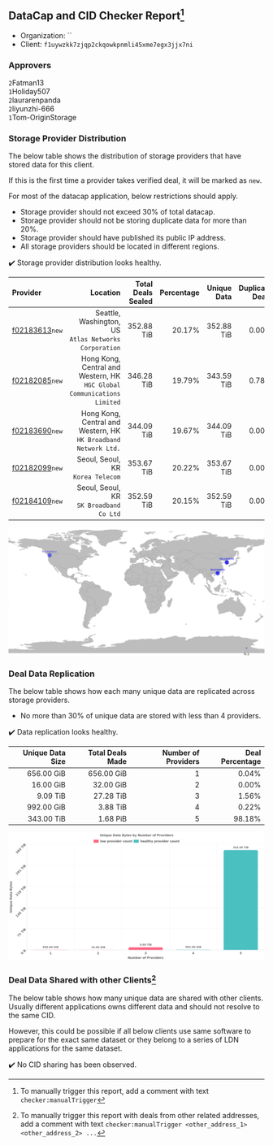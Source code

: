 ## DataCap and CID Checker Report[^1]
 - Organization: ``
 - Client: `f1uywzkk7zjqp2ckqowkpnmli45xme7egx3jjx7ni`
### Approvers
`2`Fatman13<br/>`1`Holiday507<br/>`2`laurarenpanda<br/>`2`liyunzhi-666<br/>`1`Tom-OriginStorage

### Storage Provider Distribution
The below table shows the distribution of storage providers that have stored data for this client.

If this is the first time a provider takes verified deal, it will be marked as `new`.

For most of the datacap application, below restrictions should apply.
 - Storage provider should not exceed 30% of total datacap.
 - Storage provider should not be storing duplicate data for more than 20%.
 - Storage provider should have published its public IP address.
 - All storage providers should be located in different regions.

✔️ Storage provider distribution looks healthy.

| Provider                                                    |                                                                   Location | Total Deals Sealed | Percentage | Unique Data | Duplicate Deals |
| :---------------------------------------------------------- | -------------------------------------------------------------------------: | -----------------: | ---------: | ----------: | --------------: |
| [f02183613](https://filfox.info/en/address/f02183613)`new`  |                   Seattle, Washington, US<br/>`Atlas Networks Corporation` |         352.88 TiB |     20.17% |  352.88 TiB |           0.00% |
| [f02182085](https://filfox.info/en/address/f02182085)`new`  | Hong Kong, Central and Western, HK<br/>`HGC Global Communications Limited` |         346.28 TiB |     19.79% |  343.59 TiB |           0.78% |
| [f02183690](https://filfox.info/en/address/f02183690)`new`  |         Hong Kong, Central and Western, HK<br/>`HK Broadband Network Ltd.` |         344.09 TiB |     19.67% |  344.09 TiB |           0.00% |
| [f02182099](https://filfox.info/en/address/f02182099)`new`  |                                       Seoul, Seoul, KR<br/>`Korea Telecom` |         353.67 TiB |     20.22% |  353.67 TiB |           0.00% |
| [f02184109](https://filfox.info/en/address/f02184109)`new`  |                                 Seoul, Seoul, KR<br/>`SK Broadband Co Ltd` |         352.59 TiB |     20.15% |  352.59 TiB |           0.00% |

<img src="https://raw.githubusercontent.com/data-preservation-programs/filplus-checker-assets/main/filecoin-project/filecoin-plus-large-datasets/issues/1970/1689048509871.png"/>

### Deal Data Replication
The below table shows how each many unique data are replicated across storage providers.

- No more than 30% of unique data are stored with less than 4 providers.

✔️ Data replication looks healthy.

| Unique Data Size | Total Deals Made | Number of Providers | Deal Percentage |
| ---------------: | ---------------: | ------------------: | --------------: |
|       656.00 GiB |       656.00 GiB |                   1 |           0.04% |
|        16.00 GiB |        32.00 GiB |                   2 |           0.00% |
|         9.09 TiB |        27.28 TiB |                   3 |           1.56% |
|       992.00 GiB |         3.88 TiB |                   4 |           0.22% |
|       343.00 TiB |         1.68 PiB |                   5 |          98.18% |

<img src="https://raw.githubusercontent.com/data-preservation-programs/filplus-checker-assets/main/filecoin-project/filecoin-plus-large-datasets/issues/1970/1689048510567.png"/>

### Deal Data Shared with other Clients[^3]
The below table shows how many unique data are shared with other clients.
Usually different applications owns different data and should not resolve to the same CID.

However, this could be possible if all below clients use same software to prepare for the exact same dataset or they belong to a series of LDN applications for the same dataset.

✔️ No CID sharing has been observed.

[^1]: To manually trigger this report, add a comment with text `checker:manualTrigger`

[^2]: Deals from those addresses are combined into this report as they are specified with `checker:manualTrigger`

[^3]: To manually trigger this report with deals from other related addresses, add a comment with text `checker:manualTrigger <other_address_1> <other_address_2> ...`
